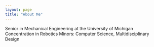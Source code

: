 ```yaml
---
layout: page
title: "About Me"
---
```


Senior in Mechanical Engineering at the University of Michigan 
Concentration in Robotics
Minors: Computer Science, Multidisciplinary Design
